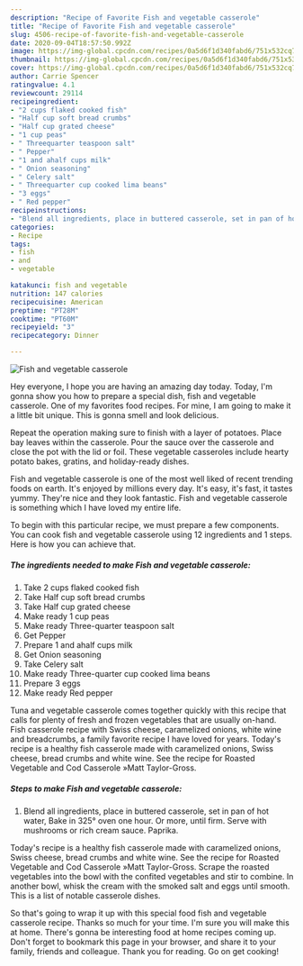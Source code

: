 ```yaml
---
description: "Recipe of Favorite Fish and vegetable casserole"
title: "Recipe of Favorite Fish and vegetable casserole"
slug: 4506-recipe-of-favorite-fish-and-vegetable-casserole
date: 2020-09-04T18:57:50.992Z
image: https://img-global.cpcdn.com/recipes/0a5d6f1d340fabd6/751x532cq70/fish-and-vegetable-casserole-recipe-main-photo.jpg
thumbnail: https://img-global.cpcdn.com/recipes/0a5d6f1d340fabd6/751x532cq70/fish-and-vegetable-casserole-recipe-main-photo.jpg
cover: https://img-global.cpcdn.com/recipes/0a5d6f1d340fabd6/751x532cq70/fish-and-vegetable-casserole-recipe-main-photo.jpg
author: Carrie Spencer
ratingvalue: 4.1
reviewcount: 29114
recipeingredient:
- "2 cups flaked cooked fish"
- "Half cup soft bread crumbs"
- "Half cup grated cheese"
- "1 cup peas"
- " Threequarter teaspoon salt"
- " Pepper"
- "1 and ahalf cups milk"
- " Onion seasoning"
- " Celery salt"
- " Threequarter cup cooked lima beans"
- "3 eggs"
- " Red pepper"
recipeinstructions:
- "Blend all ingredients, place in buttered casserole, set in pan of hot water, Bake in 325° oven one hour. Or more, until firm. Serve with mushrooms or rich cream sauce. Paprika."
categories:
- Recipe
tags:
- fish
- and
- vegetable

katakunci: fish and vegetable 
nutrition: 147 calories
recipecuisine: American
preptime: "PT28M"
cooktime: "PT60M"
recipeyield: "3"
recipecategory: Dinner

---
```



![Fish and vegetable casserole](https://img-global.cpcdn.com/recipes/0a5d6f1d340fabd6/751x532cq70/fish-and-vegetable-casserole-recipe-main-photo.jpg)

Hey everyone, I hope you are having an amazing day today. Today, I'm gonna show you how to prepare a special dish, fish and vegetable casserole. One of my favorites food recipes. For mine, I am going to make it a little bit unique. This is gonna smell and look delicious.

Repeat the operation making sure to finish with a layer of potatoes. Place bay leaves within the casserole. Pour the sauce over the casserole and close the pot with the lid or foil. These vegetable casseroles include hearty potato bakes, gratins, and holiday-ready dishes.

Fish and vegetable casserole is one of the most well liked of recent trending foods on earth. It's enjoyed by millions every day. It's easy, it's fast, it tastes yummy. They're nice and they look fantastic. Fish and vegetable casserole is something which I have loved my entire life.


To begin with this particular recipe, we must prepare a few components. You can cook fish and vegetable casserole using 12 ingredients and 1 steps. Here is how you can achieve that.

<!--inarticleads1-->

##### The ingredients needed to make Fish and vegetable casserole:

1. Take 2 cups flaked cooked fish
1. Take Half cup soft bread crumbs
1. Take Half cup grated cheese
1. Make ready 1 cup peas
1. Make ready  Three-quarter teaspoon salt
1. Get  Pepper
1. Prepare 1 and ahalf cups milk
1. Get  Onion seasoning
1. Take  Celery salt
1. Make ready  Three-quarter cup cooked lima beans
1. Prepare 3 eggs
1. Make ready  Red pepper


Tuna and vegetable casserole comes together quickly with this recipe that calls for plenty of fresh and frozen vegetables that are usually on-hand. Fish casserole recipe with Swiss cheese, caramelized onions, white wine and breadcrumbs, a family favorite recipe I have loved for years. Today&#39;s recipe is a healthy fish casserole made with caramelized onions, Swiss cheese, bread crumbs and white wine. See the recipe for Roasted Vegetable and Cod Casserole »Matt Taylor-Gross. 

<!--inarticleads2-->

##### Steps to make Fish and vegetable casserole:

1. Blend all ingredients, place in buttered casserole, set in pan of hot water, Bake in 325° oven one hour. Or more, until firm. Serve with mushrooms or rich cream sauce. Paprika.


Today&#39;s recipe is a healthy fish casserole made with caramelized onions, Swiss cheese, bread crumbs and white wine. See the recipe for Roasted Vegetable and Cod Casserole »Matt Taylor-Gross. Scrape the roasted vegetables into the bowl with the confited vegetables and stir to combine. In another bowl, whisk the cream with the smoked salt and eggs until smooth. This is a list of notable casserole dishes. 

So that's going to wrap it up with this special food fish and vegetable casserole recipe. Thanks so much for your time. I'm sure you will make this at home. There's gonna be interesting food at home recipes coming up. Don't forget to bookmark this page in your browser, and share it to your family, friends and colleague. Thank you for reading. Go on get cooking!
